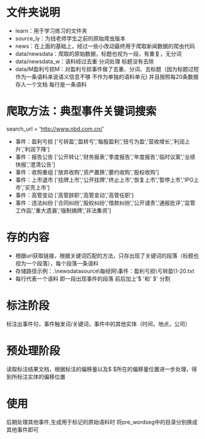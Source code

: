 # 文件夹说明

- learn：用于学习练习的文件夹
- source_ly：为钱老师学生之前的原始爬虫版本
- news：在上面的基础上，经过一些小改动最终用于爬取新闻数据的爬虫代码
- data/newsdata：爬取的原始数据，标题也视为一段，有重复，无分词
- data/newsdata_w：语料经过去重 分词处理  标题没有去除
- data/M盈利亏损M：对盈利亏损事件做了去重、分词、去标题（因为标题过短 作为一条语料来说语义信息不够 不作为单独的语料单元)
并且按照每20条数据存入一个文档  每行是一条语料

# 爬取方法：典型事件关键词搜索

search_url = 'http://www.nbd.com.cn/'
- 事件：盈利亏损 ['亏转盈','盈转亏','每股盈利','扭亏为盈','营收增长','利润上升','利润下降']
- 事件：报告公告 ['公开转让','财务报表','季度报告','年度报告','临时议案','业绩快报','澄清公告']
- 事件：收购重组 ['放弃收购','资产置换','要约收购','股权收购']
- 事件：上市退市 ['挂牌上市','公开挂牌','终止上市','恢复上市','暂停上市','IPO上市','买壳上市']
- 事件：高管变动 ['高管辞职','高管变动','高管任职']
- 事件：违法纠纷 ['合同纠纷','股权纠纷','借款纠纷','公开谴责','通报批评','监管工作函','重大遗漏','强制摘牌','非法集资']

# 存的内容

- 根据url获取链接，根据关键词匹配的方法，只存出现了关键词的段落（标题也视为一个段落），每个段落一条语料
- 存储路径示例：.\newsdatasource\每经网\事件：盈利亏损\亏转盈\1-20.txt
- 每行代表一个语料 即一段出现事件的段落 前后加上'$ '和' $' 分割

# 标注阶段
标注出事件句，事件触发词/关键词，事件中的其他实体（时间，地点，公司）

# 预处理阶段
读取标注结果文档，根据标注的偏移量以及$ $所在的偏移量位置进一步处理，得到所标注实体的偏移位置

# 使用
后期处理其他事件,生成用于标记的原始语料时 将pre_wordseg中的目录分别换成其他事件即可
